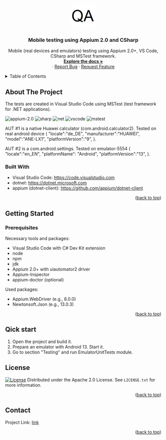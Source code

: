 <!-- PROJECT LOGO -->
<br />
<div align="center">
  <a href="https://github.com/seriousQA/appium2-CSharp">
    <img src="logo.png" alt="Logo" width="80" height="80">
  </a>

<h3 align="center"> Mobile testing using Appium 2.0 and CSharp</h3>
  <p align="center">    
	Mobile (real devices and emulators) testing using Appium 2.0+, VS Code, CSharp and MSTest framework.  
    <br />
    <a href="https://github.com/seriousQA/appium2-CSharp"><strong>Explore the docs »</strong></a>
    <br />
   ·
    <a href="https://github.com/seriousQA/appium2-CSharp/issues">Report Bug</a>
    ·
    <a href="https://github.com/seriousQA/appium2-CSharp/issues">Request Feature</a>
  </p>
</div>

<!-- TABLE OF CONTENTS -->
<details>
  <summary>Table of Contents</summary>
  <ol>
    <li>
      <a href="#about-the-project">About The Project</a>
      <ul>
        <li><a href="#built-with">Built With</a></li>
      </ul>
    </li>
    <li>
      <a href="#getting-started">Getting Started</a>
      <ul>
        <li><a href="#prerequisites">Prerequisites</a></li>
      </ul>
    </li>
    <li><a href="#quick-start">Quick start</a></li>
    <li><a href="#license">License</a></li>
    <li><a href="#contact">Contact</a></li>
  </ol>
</details>

<!-- ABOUT THE PROJECT -->
## About The Project
The tests are created in Visual Studio Code using MSTest (test framework for .NET applications).
<p align="left">
<img src="https://github.com/user-attachments/assets/3c1a48a6-4b5f-4cc7-9ae7-2adf557f1e00" alt="appium-2.0" height="50"/>
<img src="https://cdn.jsdelivr.net/gh/devicons/devicon@latest/icons/csharp/csharp-original.svg" alt="sharp" height="50"/>
<img src="https://cdn.jsdelivr.net/gh/devicons/devicon@latest/icons/dotnetcore/dotnetcore-original.svg" alt="net" height="50"/>
<img src="https://cdn.jsdelivr.net/gh/devicons/devicon@latest/icons/vscode/vscode-original.svg" alt="vscode" height="50" />
<img src="https://github.com/user-attachments/assets/0de8b7b2-afb9-48f5-9273-ce2fc793379a" alt="mstest" height="50"/>
</p>

AUT #1 is a native Huawei calculator (com.android.calculator2). Tested on real android device (
"locale":"de_DE",
"manufacturer":"HUAWEI",
"model":"ANE-LX1",
"platformVersion":"9",
).

AUT #2 is a com.android.settings. Tested on emulator-5554 (
"locale":"en_EN",
"platformName": "Android",
"platformVersion":"13",
).

### Built With
* Visual Studio Code: https://code.visualstudio.com
* dotnet: https://dotnet.microsoft.com
* appium (dotnet-client): https://github.com/appium/dotnet-client
<p align="right">(<a href="#readme-top">back to top</a>)</p>

<!-- GETTING STARTED -->
## Getting Started
### Prerequisites
Necessary tools and packages:
* Visual Studio Code with C# Dev Kit extension
* node
* npm
* jdk
* Appium 2.0+ with uiautomator2 driver
* Appium-Inspector
* appium-doctor (optional)

Used packages:
* Appium.WebDriver (e.g., 8.0.0)
* Newtonsoft.Json (e.g., 13.0.3)
<p align="right">(<a href="#readme-top">back to top</a>)</p>

<!-- QUICK START -->
## Qick start
1) Open the project and build it.
2) Prepare an emulator with Android 13. Start it.
3) Go to section "Testing" and run EmulatorUnitTests module.

<!-- LICENSE -->
## License
[![License](https://img.shields.io/badge/License-Apache%202.0-blue.svg)](https://opensource.org/licenses/Apache-2.0)
Distributed under the Apache 2.0 License. See `LICENSE.txt` for more information.
<p align="right">(<a href="#readme-top">back to top</a>)</p>

<!-- CONTACT -->
## Contact
Project Link: [link](https://github.com/seriousQA/appium2-CSharp)
<p align="right">(<a href="#readme-top">back to top</a>)</p>
